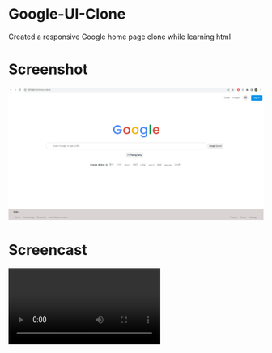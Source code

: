 # Google-UI-Clone
Created  a responsive Google home page clone while learning html

# Screenshot
![Screenshot](Screenshot3.png)

# Screencast
![Screencast](Screencast.webm)
